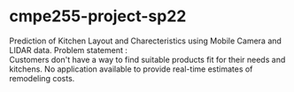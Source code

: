 # cmpe255-project-sp22
Prediction of Kitchen Layout and Charecteristics using Mobile Camera and LIDAR data.
Problem statement :  
       Customers don't have a way to find suitable products fit for their needs and kitchens. No application available to provide real-time estimates of remodeling costs. 
